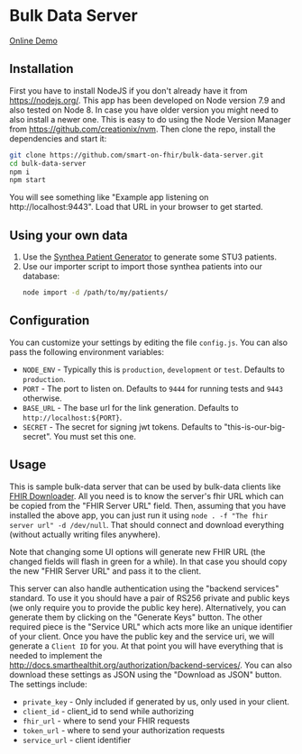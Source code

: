 # Bulk Data Server

<a href="https://bulk-data.smarthealthit.org" target="_blank">Online Demo</a>


## Installation
First you have to install NodeJS if you don't already have it from https://nodejs.org/. This app has been developed on Node version 7.9 and also tested on Node 8. In case you have older version you might need to also install a newer one. This is easy to do using the Node Version Manager from https://github.com/creationix/nvm. Then clone the repo, install the dependencies and start it:

```sh
git clone https://github.com/smart-on-fhir/bulk-data-server.git
cd bulk-data-server
npm i
npm start
```
You will see something like "Example app listening on http://localhost:9443". Load that URL in your browser to get started.

## Using your own data
1. Use the <a href="https://synthetichealth.github.io/synthea/" target="_blank">Synthea Patient Generator</a> to generate some STU3 patients.
2. Use our importer script to import those synthea patients into our database:
   ```sh
   node import -d /path/to/my/patients/
   ```

## Configuration

You can customize your settings by editing the file `config.js`. You can also pass the following environment variables:

- `NODE_ENV` - Typically this is `production`, `development` or `test`. Defaults to `production`.
- `PORT` - The port to listen on. Defaults to `9444` for running tests and `9443` otherwise.
- `BASE_URL` - The base url for the link generation. Defaults to `http://localhost:${PORT}`.
- `SECRET` - The secret for signing jwt tokens. Defaults to "this-is-our-big-secret". You must set this one.

## Usage
This is sample bulk-data server that can be used by bulk-data clients like [FHIR Downloader](https://github.com/smart-on-fhir/sample-apps-stu3/tree/master/fhir-downloader). All you need is to know the server's fhir URL which can be copied from the "FHIR Server URL" field. Then, assuming that you have installed the above app, you can just run it using `node . -f "The fhir server url" -d /dev/null`. That should connect and download everything (without actually writing files anywhere).

Note that changing some UI options will generate new FHIR URL (the changed fields will flash in green for a while). In that case you should copy the new "FHIR Server URL" and pass it to the client.

This server can also handle authentication using the "backend services" standard. To use it you should have a pair of RS256 private and public keys (we only require you to provide the public key here). Alternatively, you can generate them by clicking on the "Generate Keys" button. The other required piece is the "Service URL" which acts more like an unique identifier of your client. Once you have the public key and the service uri, we will generate a `Client ID` for you. At that point you will have everything that is needed to implement the http://docs.smarthealthit.org/authorization/backend-services/. You can also download these settings as JSON using the "Download as JSON" button. The settings include:
- `private_key` - Only included if generated by us, only used in your client.
- `client_id` - client_id to send while authorizing
- `fhir_url` - where to send your FHIR requests
- `token_url` - where to send your authorization requests
- `service_url` - client identifier



